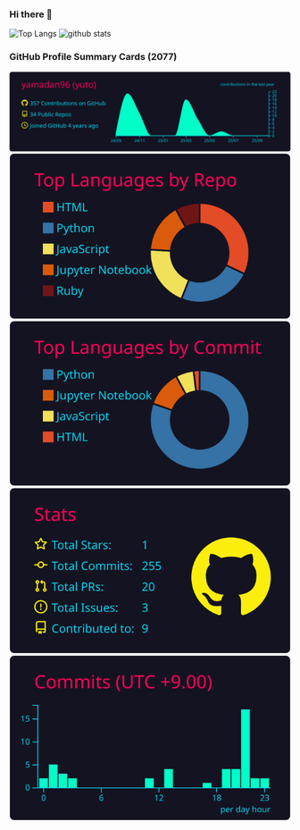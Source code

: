 ### Hi there 👋

<!--
**yamadan96/Yamadan96** is a ✨ _special_ ✨ repository because its `README.md` (this file) appears on your GitHub profile.

Here are some ideas to get you started:

- 🔭 I’m currently working on ...
- 🌱 I’m currently learning ...
- 👯 I’m looking to collaborate on ...
- 🤔 I’m looking for help with ...
- 💬 Ask me about ...
- 📫 How to reach me: ...
- 😄 Pronouns: ...
- ⚡ Fun fact: ...
-->

<p align="left"> 
  <img alt="Top Langs" height="150px" src="https://github-readme-stats.vercel.app/api/top-langs/?username=yamadan96&layout=compact&show_icons=true&theme=onedark" />
  <img alt="github stats" height="150px" src="https://github-readme-stats.vercel.app/api?username=yamadan96&theme=onedark&show_icons=ture" />
</p>

### GitHub Profile Summary Cards (2077)
[![](./profile-summary-card-output/2077/0-profile-details.svg)](./profile-summary-card-output/2077/0-profile-details.svg)
[![](./profile-summary-card-output/2077/1-repos-per-language.svg)](./profile-summary-card-output/2077/1-repos-per-language.svg)
[![](./profile-summary-card-output/2077/2-most-commit-language.svg)](./profile-summary-card-output/2077/2-most-commit-language.svg)
[![](./profile-summary-card-output/2077/3-stats.svg)](./profile-summary-card-output/2077/3-stats.svg)
[![](./profile-summary-card-output/2077/4-productive-time.svg)](./profile-summary-card-output/2077/4-productive-time.svg)
